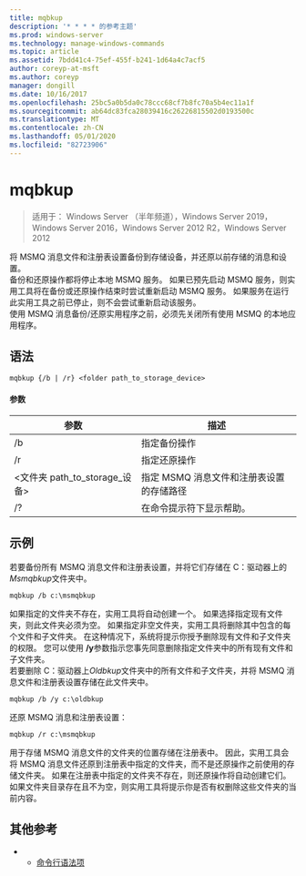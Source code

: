 ```yaml
---
title: mqbkup
description: '* * * * 的参考主题'
ms.prod: windows-server
ms.technology: manage-windows-commands
ms.topic: article
ms.assetid: 7bdd41c4-75ef-455f-b241-1d64a4c7acf5
author: coreyp-at-msft
ms.author: coreyp
manager: dongill
ms.date: 10/16/2017
ms.openlocfilehash: 25bc5a0b5da0c78ccc68cf7b8fc70a5b4ec11a1f
ms.sourcegitcommit: ab64dc83fca28039416c26226815502d0193500c
ms.translationtype: MT
ms.contentlocale: zh-CN
ms.lasthandoff: 05/01/2020
ms.locfileid: "82723906"
---
```

# <a name="mqbkup"></a>mqbkup

> 适用于： Windows Server （半年频道），Windows Server 2019，Windows Server 2016，Windows Server 2012 R2，Windows Server 2012

将 MSMQ 消息文件和注册表设置备份到存储设备，并还原以前存储的消息和设置。   
备份和还原操作都将停止本地 MSMQ 服务。 如果已预先启动 MSMQ 服务，则实用工具将在备份或还原操作结束时尝试重新启动 MSMQ 服务。 如果服务在运行此实用工具之前已停止，则不会尝试重新启动该服务。  
使用 MSMQ 消息备份/还原实用程序之前，必须先关闭所有使用 MSMQ 的本地应用程序。  
## <a name="syntax"></a>语法  
```  
mqbkup {/b | /r} <folder path_to_storage_device>  
```  
#### <a name="parameters"></a>参数  
|参数|描述|  
|-------|--------|  
|/b|指定备份操作|  
|/r|指定还原操作|  
|<文件夹 path_to_storage\_设备>|指定 MSMQ 消息文件和注册表设置的存储路径|  
|/?|在命令提示符下显示帮助。|  
## <a name="examples"></a>示例  
若要备份所有 MSMQ 消息文件和注册表设置，并将它们存储在 C：驱动器上的*Msmqbkup*文件夹中。  
```  
mqbkup /b c:\msmqbkup  
```  
如果指定的文件夹不存在，实用工具将自动创建一个。 如果选择指定现有文件夹，则此文件夹必须为空。 如果指定非空文件夹，实用工具将删除其中包含的每个文件和子文件夹。 在这种情况下，系统将提示你授予删除现有文件和子文件夹的权限。 您可以使用 **/y**参数指示您事先同意删除指定文件夹中的所有现有文件和子文件夹。  
若要删除 C：驱动器上*Oldbkup*文件夹中的所有文件和子文件夹，并将 MSMQ 消息文件和注册表设置存储在此文件夹中。  
```  
mqbkup /b /y c:\oldbkup  
```  
还原 MSMQ 消息和注册表设置：  
```  
mqbkup /r c:\msmqbkup  
```  
用于存储 MSMQ 消息文件的文件夹的位置存储在注册表中。 因此，实用工具会将 MSMQ 消息文件还原到注册表中指定的文件夹，而不是还原操作之前使用的存储文件夹。 如果在注册表中指定的文件夹不存在，则还原操作将自动创建它们。 如果文件夹目录存在且不为空，则实用工具将提示你是否有权删除这些文件夹的当前内容。  
## <a name="additional-references"></a>其他参考  
-   - [命令行语法项](command-line-syntax-key.md)  
